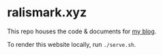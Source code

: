 # ralismark.xyz

This repo houses the code & documents for [my blog][index].

[index]: https://ralismark.xyz

To render this website locally, run `./serve.sh`.
